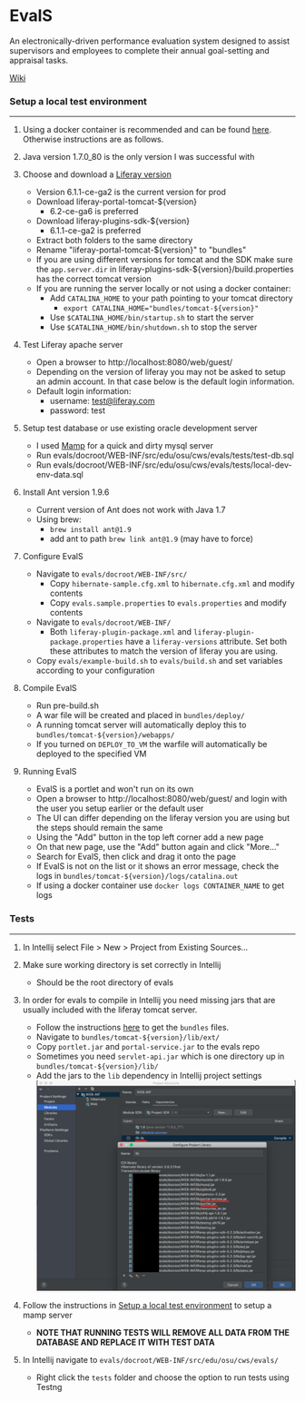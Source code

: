 # EvalS
An electronically-driven performance evaluation system designed
to assist supervisors and employees to complete their annual
goal-setting and appraisal tasks.

[Wiki](https://wiki.library.oregonstate.edu/confluence/display/EVALS/EvalS+Home)

### Setup a local test environment
---
1. Using a docker container is recommended and can be found [here](https://github.sig.oregonstate.edu/ecs-data/ansible-private-roles/tree/master/roles/evals_liferay_server_setup). Otherwise instructions are as follows.

2. Java version 1.7.0_80 is the only version I was successful with

3. Choose and download a [Liferay version](https://sourceforge.net/projects/lportal/files/Liferay%20Portal/)
    - Version 6.1.1-ce-ga2 is the current version for prod
    - Download liferay-portal-tomcat-${version}
        - 6.2-ce-ga6 is preferred
    - Download liferay-plugins-sdk-${version}
        - 6.1.1-ce-ga2 is preferred
    - Extract both folders to the same directory
    - Rename "liferay-portal-tomcat-${version}" to "bundles"
    - If you are using different versions for tomcat and the SDK make sure the `app.server.dir` in
      liferay-plugins-sdk-${version}/build.properties has the correct tomcat version
    - If you are running the server locally or not using a docker container:
        - Add `CATALINA_HOME` to your path pointing to your tomcat directory
          - `export CATALINA_HOME="bundles/tomcat-${version}"`
        - Use `$CATALINA_HOME/bin/startup.sh` to start the server
        - Use `$CATALINA_HOME/bin/shutdown.sh` to stop the server

4. Test Liferay apache server
    - Open a browser to http://localhost:8080/web/guest/
    - Depending on the version of liferay you may not be asked to setup an admin account. In that case below is the default login information.
    - Default login information:
      - username: test@liferay.com
      - password: test

5. Setup test database or use existing oracle development server
    - I used [Mamp](https://www.mamp.info/en/) for a quick and dirty mysql server
    - Run evals/docroot/WEB-INF/src/edu/osu/cws/evals/tests/test-db.sql
    - Run evals/docroot/WEB-INF/src/edu/osu/cws/evals/tests/local-dev-env-data.sql

6. Install Ant version 1.9.6
    - Current version of Ant does not work with Java 1.7
    - Using brew:
        - `brew install ant@1.9`
        - add ant to path `brew link ant@1.9` (may have to force)

7. Configure EvalS
    - Navigate to `evals/docroot/WEB-INF/src/`
      - Copy `hibernate-sample.cfg.xml` to `hibernate.cfg.xml` and modify contents
      - Copy `evals.sample.properties` to `evals.properties` and modify contents
    - Navigate to `evals/docroot/WEB-INF/`
      - Both `liferay-plugin-package.xml` and `liferay-plugin-package.properties` have a `liferay-versions` attribute. Set both these attributes to match the version of liferay you are using.
    - Copy `evals/example-build.sh` to `evals/build.sh` and set variables according to your configuration


8. Compile EvalS
    - Run pre-build.sh
    - A war file will be created and placed in `bundles/deploy/`
    - A running tomcat server will automatically deploy this to `bundles/tomcat-${version}/webapps/`
    - If you turned on `DEPLOY_TO_VM` the warfile will automatically be deployed to the specified VM

9. Running EvalS
    - EvalS is a portlet and won't run on its own
    - Open a browser to http://localhost:8080/web/guest/ and login with the user you setup earlier or the default user
    - The UI can differ depending on the liferay version you are using but the steps should remain the same
    - Using the "Add" button in the top left corner add a new page
    - On that new page, use the "Add" button again and click "More..."
    - Search for EvalS, then click and drag it onto the page
    - If EvalS is not on the list or it shows an error message, check the logs in `bundles/tomcat-${version}/logs/catalina.out`
    - If using a docker container use `docker logs CONTAINER_NAME` to get logs

### Tests
---

1. In Intellij select File > New > Project from Existing Sources...

2. Make sure working directory is set correctly in Intellij
    - Should be the root directory of evals

3. In order for evals to compile in Intellij you need missing jars that are usually included with the liferay tomcat server.
    - Follow the instructions [here](#setup-a-local-test-environment) to get the `bundles` files.
    - Navigate to `bundles/tomcat-${version}/lib/ext/`
    - Copy `portlet.jar` and `portal-service.jar` to the evals repo
    - Sometimes you need `servlet-api.jar` which is one directory up in `bundles/tomcat-${version}/lib/`
    - Add the jars to the `lib` dependency in Intellij project settings
    ![Image](images/intellij-test-lib.png)

4. Follow the instructions in [Setup a local test environment](#setup-a-local-test-environment) to setup a mamp server
    - **NOTE THAT RUNNING TESTS WILL REMOVE ALL DATA FROM THE DATABASE AND REPLACE IT WITH TEST DATA**

5. In Intellij navigate to `evals/docroot/WEB-INF/src/edu/osu/cws/evals/`
    - Right click the `tests` folder and choose the option to run tests using Testng
